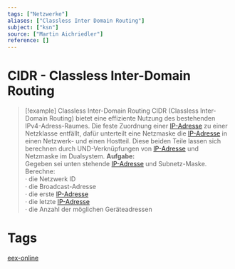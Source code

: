 ```yaml
---
tags: ["Netzwerke"]
aliases: ["Classless Inter Domain Routing"]
subject: ["ksn"]
source: ["Martin Aichriedler"]
reference: []
---
```


# CIDR - Classless Inter-Domain Routing

>[!example] Classless Inter-Domain Routing
> CIDR (Classless Inter-Domain Routing) bietet eine effiziente Nutzung des bestehenden IPv4-Adress-Raumes. Die feste Zuordnung einer [IP-Adresse](protokolle/Internet%20Protocol.md) zu einer Netzklasse entfällt, dafür unterteilt eine Netzmaske die [IP-Adresse](protokolle/Internet%20Protocol.md) in einen Netzwerk- und einen Hostteil. Diese beiden Teile lassen sich berechnen durch UND-Verknüpfungen von [IP-Adresse](protokolle/Internet%20Protocol.md) und Netzmaske im Dualsystem.
> **Aufgabe:**  
> Gegeben sei unten stehende [IP-Adresse](protokolle/Internet%20Protocol.md) und Subnetz-Maske. Berechne:  
> · die Netzwerk ID  
> · die Broadcast-Adresse  
> · die erste [IP-Adresse](protokolle/Internet%20Protocol.md)  
> · die letzte [IP-Adresse](protokolle/Internet%20Protocol.md)  
> · die Anzahl der möglichen Geräteadressen

# Tags
[eex-online](http://www.eex-online.de/informatik.php)